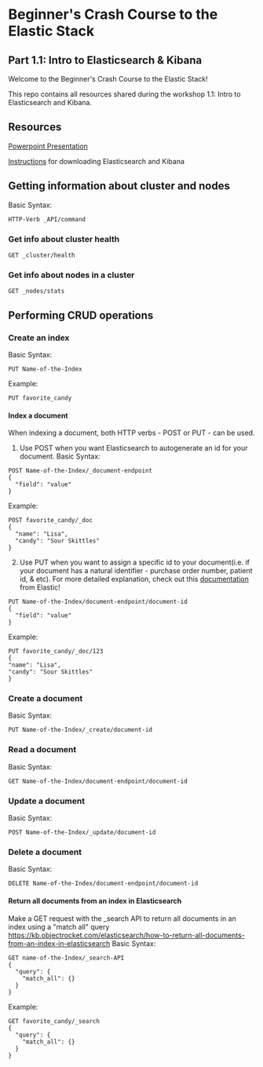 # Beginner's Crash Course to the Elastic Stack
## Part 1.1: Intro to Elasticsearch & Kibana

Welcome to the Beginner's Crash Course to the Elastic Stack!

This repo contains all resources shared during the workshop 1.1: Intro to Elasticsearch and Kibana.

## Resources

[Powerpoint Presentation]()

[Instructions](https://dev.to/elastic/downloading-elasticsearch-and-kibana-macos-linux-and-windows-1mmo) for downloading Elasticsearch and Kibana

## Getting information about cluster and nodes
Basic Syntax: 
```
HTTP-Verb _API/command
```
### Get info about cluster health
```
GET _cluster/health
```
### Get info about nodes in a cluster
```
GET _nodes/stats
```
## Performing CRUD operations
### Create an index
Basic Syntax:
```
PUT Name-of-the-Index
```
Example:
```
PUT favorite_candy
```
#### Index a document
When indexing a document, both HTTP verbs - POST or PUT - can be used. 

1) Use POST when you want Elasticsearch to autogenerate an id for your document. 
Basic Syntax:
```
POST Name-of-the-Index/_document-endpoint
{
  "field": "value"
}
````
Example:
```
POST favorite_candy/_doc
{
  "name": "Lisa",
  "candy": "Sour Skittles"
}
```

2) Use PUT when you want to assign a specific id to your document(i.e. if your document has a natural identifier - purchase order number, patient id, & etc).
For more detailed explanation, check out this [documentation](https://www.elastic.co/guide/en/elasticsearch/guide/current/index-doc.html) from Elastic! 

```
PUT Name-of-the-Index/document-endpoint/document-id
{
  "field": "value"
}
```
Example:
```
PUT favorite_candy/_doc/123 
{
"name": "Lisa",
"candy": "Sour Skittles"
}
```

### Create a document 
Basic Syntax:
```
PUT Name-of-the-Index/_create/document-id
```
### Read a document 
Basic Syntax:
```
GET Name-of-the-Index/document-endpoint/document-id
```
### Update a document
Basic Syntax:
```
POST Name-of-the-Index/_update/document-id
```
### Delete a document

Basic Syntax:
```
DELETE Name-of-the-Index/document-endpoint/document-id
```

#### Return all documents from an index in Elasticsearch
Make a GET request with the _search API to return all documents in an index using a "match all" query
https://kb.objectrocket.com/elasticsearch/how-to-return-all-documents-from-an-index-in-elasticsearch
Basic Syntax:
```
GET name-of-the-Index/_search-API
{
  "query": {
    "match_all": {}
  }
}
```
Example:
```
GET favorite_candy/_search
{
  "query": {
    "match_all": {}
  }
}
```
